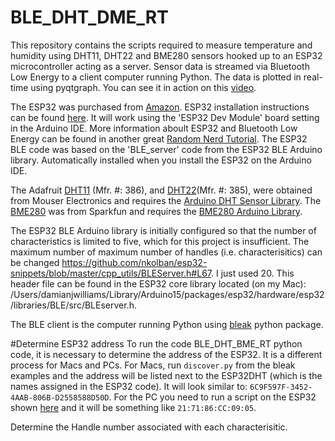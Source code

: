 # BLE_DHT_DME_RT

This repository contains the scripts required to measure temperature and humidity using DHT11, DHT22 and BME280 sensors hooked up to an ESP32 microcontroller acting as a server. Sensor data is streamed via Bluetooth Low Energy to a client computer running Python. The data is plotted in real-time using pyqtgraph. You can see it in action on this [video](https://youtu.be/ymS4U1X46Kg).

 The ESP32 was purchased from [Amazon](https://www.amazon.com/MELIFE-Development-Dual-Mode-Microcontroller-Integrated/dp/B07Q576VWZ/ref=cm_cr_arp_d_product_top?ie=UTF8). ESP32 installation instructions can be found [here](https://randomnerdtutorials.com/installing-the-esp32-board-in-arduino-ide-windows-instructions/). It will work using the 'ESP32 Dev Module' board setting in the Arduino IDE. More information aboult ESP32 and Bluetooth Low Energy can be found in another great [Random Nerd Tutorial](https://randomnerdtutorials.com/esp32-bluetooth-low-energy-ble-arduino-ide/). The ESP32 BLE code was based on the 'BLE_server' code from the ESP32 BLE Arduino library. Automatically installed when you install the ESP32 on the Arduino IDE. 

 The Adafruit [DHT11](https://www.mouser.com/ProductDetail/Adafruit/386?qs=GURawfaeGuDbeGFpZ2393w%3D%3D) (Mfr. #: 386), and [DHT22](https://www.mouser.com/ProductDetail/Adafruit/385?qs=GURawfaeGuCJCHEuv7lcfg%3D%3D)(Mfr. #:
 385), were obtained from Mouser Electronics and requires the [Arduino DHT Sensor Library](https://github.com/adafruit/DHT-sensor-library). The [BME280](https://www.sparkfun.com/products/13676) was from Sparkfun and requires the [BME280 Arduino Library](https://github.com/sparkfun/SparkFun_BME280_Arduino_Library).
 
 The ESP32 BLE Arduino library is initially configured so that the number of characteristics is limited to five, which for this project is insufficient. The maximum number of maximum number of handles (i.e. characterisitics) can be changed https://github.com/nkolban/esp32-snippets/blob/master/cpp_utils/BLEServer.h#L67. I just used 20. This header file can be found in the ESP32 core library located (on my Mac): /Users/damianjwilliams/Library/Arduino15/packages/esp32/hardware/esp32/libraries/BLE/src/BLEserver.h. 


The BLE client is the computer running Python using [bleak](https://github.com/hbldh/bleak) python package. 

#Determine ESP32 address
To run the code BLE_DHT_BME_RT python code, it is necessary to determine the address of the ESP32. It is a different process for Macs and PCs. For Macs, run ```discover.py``` from the bleak examples and the address will be listed next to the ESP32DHT (which is the names assigned in the ESP32 code). It will look similar to: ```6C9F597F-3452-4AAB-806B-D2558588D50D```. For the PC you need to run a script on the ESP32 shown [here](https://randomnerdtutorials.com/get-change-esp32-esp8266-mac-address-arduino/) and it will be something like ```21:71:86:CC:09:05```.

Determine the Handle number associated with each characterisitic.
 

